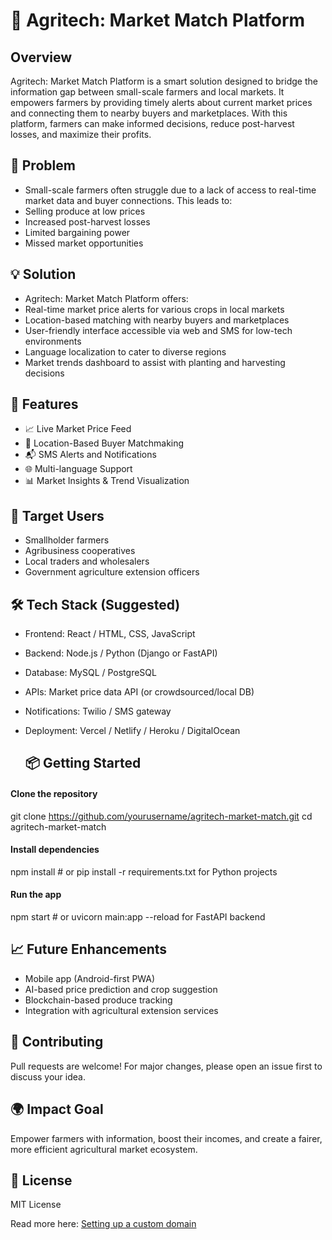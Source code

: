 # 🌾 Agritech: Market Match Platform

## Overview

Agritech: Market Match Platform is a smart solution designed to bridge the information gap between small-scale farmers and local markets. It empowers farmers by providing timely alerts about current market prices and connecting them to nearby buyers and marketplaces. With this platform, farmers can make informed decisions, reduce post-harvest losses, and maximize their profits.

## 🚜 Problem

- Small-scale farmers often struggle due to a lack of access to real-time market data and buyer connections. This leads to:
- Selling produce at low prices
- Increased post-harvest losses
- Limited bargaining power
- Missed market opportunities

## 💡 Solution
- Agritech: Market Match Platform offers:
- Real-time market price alerts for various crops in local markets
- Location-based matching with nearby buyers and marketplaces
- User-friendly interface accessible via web and SMS for low-tech environments
- Language localization to cater to diverse regions
- Market trends dashboard to assist with planting and harvesting decisions

## 🔧 Features
- 📈 Live Market Price Feed
- 📍 Location-Based Buyer Matchmaking
- 📬 SMS Alerts and Notifications
- 🌐 Multi-language Support
- 📊 Market Insights & Trend Visualization
  
## 👥 Target Users
- Smallholder farmers
- Agribusiness cooperatives
- Local traders and wholesalers
- Government agriculture extension officers

## 🛠 Tech Stack (Suggested)
- Frontend: React / HTML, CSS, JavaScript
- Backend: Node.js / Python (Django or FastAPI)
- Database: MySQL / PostgreSQL
- APIs: Market price data API (or crowdsourced/local DB)
- Notifications: Twilio / SMS gateway
- Deployment: Vercel / Netlify / Heroku / DigitalOcean

  ## 📦 Getting Started
#### Clone the repository
git clone https://github.com/yourusername/agritech-market-match.git
cd agritech-market-match

#### Install dependencies
npm install  # or pip install -r requirements.txt for Python projects

#### Run the app
npm start  # or uvicorn main:app --reload for FastAPI backend

## 📈 Future Enhancements
- Mobile app (Android-first PWA)
- AI-based price prediction and crop suggestion
- Blockchain-based produce tracking
- Integration with agricultural extension services


## 🤝 Contributing
Pull requests are welcome! For major changes, please open an issue first to discuss your idea.

## 🌍 Impact Goal
Empower farmers with information, boost their incomes, and create a fairer, more efficient agricultural market ecosystem.

## 📄 License
MIT License








Read more here: [Setting up a custom domain](https://docs.lovable.dev/tips-tricks/custom-domain#step-by-step-guide)
